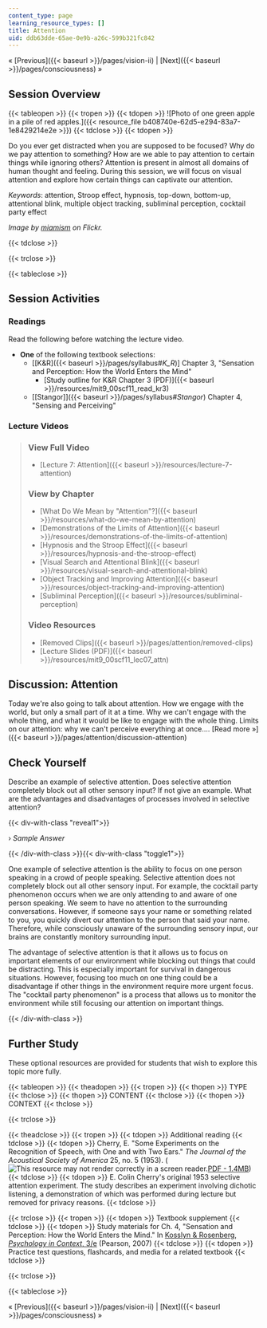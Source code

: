 ```yaml
---
content_type: page
learning_resource_types: []
title: Attention
uid: ddb63dde-65ae-0e9b-a26c-599b321fc842
---
```


« [Previous]({{< baseurl >}}/pages/vision-ii) | [Next]({{< baseurl >}}/pages/consciousness) »

Session Overview
----------------

{{< tableopen >}}
{{< tropen >}}
{{< tdopen >}}
![Photo of one green apple in a pile of red apples.]({{< resource_file b408740e-62d5-e294-83a7-1e8429214e2e >}})
{{< tdclose >}}
{{< tdopen >}}


Do you ever get distracted when you are supposed to be focused? Why do we pay attention to something? How are we able to pay attention to certain things while ignoring others? Attention is present in almost all domains of human thought and feeling. During this session, we will focus on visual attention and explore how certain things can captivate our attention.

_Keywords_: attention, Stroop effect, hypnosis, top-down, bottom-up, attentional blink, multiple object tracking, subliminal perception, cocktail party effect

_Image by [miamism](http://www.flickr.com/photos/miamism/) on Flickr._


{{< tdclose >}}

{{< trclose >}}

{{< tableclose >}}

Session Activities
------------------

### Readings

Read the following before watching the lecture video.

*   **One** of the following textbook selections:
    *   \[[K&R]({{< baseurl >}}/pages/syllabus#_K_R_)\] Chapter 3, "Sensation and Perception: How the World Enters the Mind"
        *   [Study outline for K&R Chapter 3 (PDF)]({{< baseurl >}}/resources/mit9_00scf11_read_kr3)
    *   [\[Stangor\]]({{< baseurl >}}/pages/syllabus#_Stangor_) Chapter 4, "Sensing and Perceiving"

### Lecture Videos

> ### View Full Video
> 
> *   [Lecture 7: Attention]({{< baseurl >}}/resources/lecture-7-attention)
> 
> ### View by Chapter
> 
> *   [What Do We Mean by "Attention"?]({{< baseurl >}}/resources/what-do-we-mean-by-attention)
> *   [Demonstrations of the Limits of Attention]({{< baseurl >}}/resources/demonstrations-of-the-limits-of-attention)
> *   [Hypnosis and the Stroop Effect]({{< baseurl >}}/resources/hypnosis-and-the-stroop-effect)
> *   [Visual Search and Attentional Blink]({{< baseurl >}}/resources/visual-search-and-attentional-blink)
> *   [Object Tracking and Improving Attention]({{< baseurl >}}/resources/object-tracking-and-improving-attention)
> *   [Subliminal Perception]({{< baseurl >}}/resources/subliminal-perception)
> 
> ### Video Resources
> 
> *   [Removed Clips]({{< baseurl >}}/pages/attention/removed-clips)
> *   [Lecture Slides (PDF)]({{< baseurl >}}/resources/mit9_00scf11_lec07_attn)

Discussion: Attention
---------------------

Today we're also going to talk about attention. How we engage with the world, but only a small part of it at a time. Why we can't engage with the whole thing, and what it would be like to engage with the whole thing. Limits on our attention: why we can't perceive everything at once.... [Read more »]({{< baseurl >}}/pages/attention/discussion-attention)

Check Yourself
--------------

Describe an example of selective attention. Does selective attention completely block out all other sensory input? If not give an example. What are the advantages and disadvantages of processes involved in selective attention?

{{< div-with-class "reveal1">}}

› _Sample Answer_

{{< /div-with-class >}}{{< div-with-class "toggle1">}}

One example of selective attention is the ability to focus on one person speaking in a crowd of people speaking. Selective attention does not completely block out all other sensory input. For example, the cocktail party phenomenon occurs when we are only attending to and aware of one person speaking. We seem to have no attention to the surrounding conversations. However, if someone says your name or something related to you, you quickly divert our attention to the person that said your name. Therefore, while consciously unaware of the surrounding sensory input, our brains are constantly monitory surrounding input.

The advantage of selective attention is that it allows us to focus on important elements of our environment while blocking out things that could be distracting. This is especially important for survival in dangerous situations. However, focusing too much on one thing could be a disadvantage if other things in the environment require more urgent focus. The "cocktail party phenomenon" is a process that allows us to monitor the environment while still focusing our attention on important things.

{{< /div-with-class >}}

Further Study
-------------

These optional resources are provided for students that wish to explore this topic more fully.

{{< tableopen >}}
{{< theadopen >}}
{{< tropen >}}
{{< thopen >}}
TYPE
{{< thclose >}}
{{< thopen >}}
CONTENT
{{< thclose >}}
{{< thopen >}}
CONTEXT
{{< thclose >}}

{{< trclose >}}

{{< theadclose >}}
{{< tropen >}}
{{< tdopen >}}
Additional reading
{{< tdclose >}}
{{< tdopen >}}
Cherry, E. "Some Experiments on the Recognition of Speech, with One and with Two Ears." _The Journal of the Acoustical Society of America_ 25, no. 5 (1953). (![This resource may not render correctly in a screen reader.](/images/inacessible.gif)[PDF - 1.4MB](http://www.ee.columbia.edu/~dpwe/papers/Cherry53-cpe.pdf))
{{< tdclose >}}
{{< tdopen >}}
E. Colin Cherry's original 1953 selective attention experiment. The study describes an experiment involving dichotic listening, a demonstration of which was performed during lecture but removed for privacy reasons.
{{< tdclose >}}

{{< trclose >}}
{{< tropen >}}
{{< tdopen >}}
Textbook supplement
{{< tdclose >}}
{{< tdopen >}}
Study materials for Ch. 4, "Sensation and Perception: How the World Enters the Mind." In [Kosslyn & Rosenberg, _Psychology in Context_, 3/e](http://www.pearsonhighered.com/educator/product/Fundamentals-of-Psychology-in-Context/9780205507573.page) (Pearson, 2007)
{{< tdclose >}}
{{< tdopen >}}
Practice test questions, flashcards, and media for a related textbook
{{< tdclose >}}

{{< trclose >}}

{{< tableclose >}}

« [Previous]({{< baseurl >}}/pages/vision-ii) | [Next]({{< baseurl >}}/pages/consciousness) »